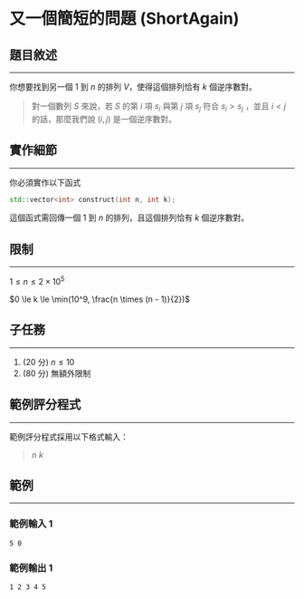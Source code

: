 # 又一個簡短的問題 (ShortAgain)

## 題目敘述
----
你想要找到另一個 $1$ 到 $n$ 的排列 $V$，使得這個排列恰有 $k$ 個逆序數對。

>對一個數列 $S$ 來說，若 $S$ 的第 $i$ 項 $s_i$ 與第 $j$ 項 $s_j$ 符合 $s_i > s_j$ ，並且 $i < j$ 的話，那麼我們說 $(i, j)$ 是一個逆序數對。

## 實作細節
----
你必須實作以下函式
```cpp
std::vector<int> construct(int n, int k);
```
這個函式需回傳一個 $1$ 到 $n$ 的排列，且這個排列恰有 $k$ 個逆序數對。

## 限制
----
$1 \le n \le 2 \times 10^5$

$0 \le k \le \min(10^9, \frac{n \times (n - 1)}{2})$

## 子任務
----
1. (20 分) $n \le 10$
2. (80 分) 無額外限制

<div style="page-break-after: always"></div>

## 範例評分程式
----
範例評分程式採用以下格式輸入：

>$n$ $k$

## 範例 
----

### 範例輸入 1

```
5 0
```

### 範例輸出 1
```
1 2 3 4 5
```


